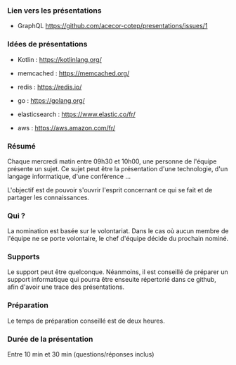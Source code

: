 ### Lien vers les présentations

- GraphQL https://github.com/acecor-cotep/presentations/issues/1

### Idées de présentations

- Kotlin : https://kotlinlang.org/

- memcached : https://memcached.org/

- redis : https://redis.io/

- go : https://golang.org/

- elasticsearch : https://www.elastic.co/fr/

- aws : https://aws.amazon.com/fr/

### Résumé

Chaque mercredi matin entre 09h30 et 10h00, une personne de l'équipe présente un sujet. Ce sujet peut être la présentation d'une technologie, d'un langage informatique, d'une conférence ...

L'objectif est de pouvoir s'ouvrir l'esprit concernant ce qui se fait et de partager les connaissances.

### Qui ?

La nomination est basée sur le volontariat. Dans le cas où aucun membre de l'équipe ne se porte volontaire, le chef d'équipe décide du prochain nominé.

### Supports

Le support peut être quelconque. Néanmoins, il est conseillé de préparer un support informatique qui pourra être enseuite répertorié dans ce github, afin d'avoir une trace des présentations.

### Préparation

Le temps de préparation conseillé est de deux heures.

### Durée de la présentation

Entre 10 min et 30 min (questions/réponses inclus)
